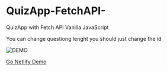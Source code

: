 # QuizApp-FetchAPI-
QuizApp with Fetch API Vanilla JavaScript

You can change questiong lenght you should just change the id

![DEMO](https://github.com/emirhan-yagci/QuizApp-FetchAPI-/blob/main/quizdemo.png)

[Go Netlify Demo](https://quzapp-emrirhanyagci.netlify.app/)
